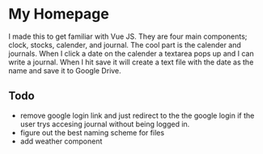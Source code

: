 # My Homepage

I made this to get familiar with Vue JS. They are four main components; clock, stocks, calender, and journal. The cool part is the calender and journals. When I click a date on the calender a textarea pops up and I can write a journal. When I hit save it will create a text file with the date as the name and save it to Google Drive. 

## Todo
- remove google login link and just redirect to the the google login if the user trys accesing journal without being logged in.
- figure out the best naming scheme for files
- add weather component
